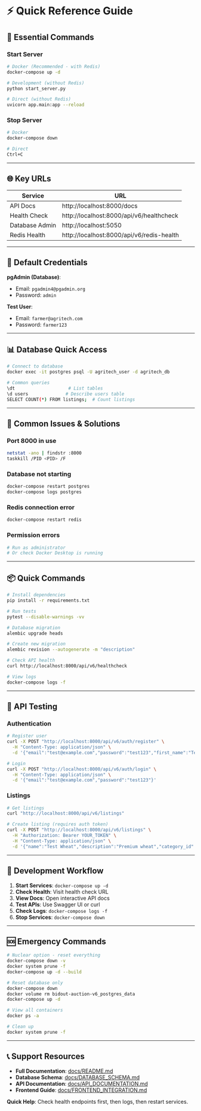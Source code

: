# ⚡ Quick Reference Guide

## 🚀 **Essential Commands**

### **Start Server**
```bash
# Docker (Recommended - with Redis)
docker-compose up -d

# Development (without Redis)
python start_server.py

# Direct (without Redis)
uvicorn app.main:app --reload
```

### **Stop Server**
```bash
# Docker
docker-compose down

# Direct
Ctrl+C
```

---

## 🌐 **Key URLs**

| Service | URL |
|---------|-----|
| API Docs | http://localhost:8000/docs |
| Health Check | http://localhost:8000/api/v6/healthcheck |
| Database Admin | http://localhost:5050 |
| Redis Health | http://localhost:8000/api/v6/redis-health |

---

## 🔑 **Default Credentials**

**pgAdmin (Database)**:
- Email: `pgadmin4@pgadmin.org`
- Password: `admin`

**Test User**:
- Email: `farmer@agritech.com`  
- Password: `farmer123`

---

## 📊 **Database Quick Access**

```bash
# Connect to database
docker exec -it postgres psql -U agritech_user -d agritech_db

# Common queries
\dt                    # List tables
\d users              # Describe users table
SELECT COUNT(*) FROM listings;  # Count listings
```

---

## 🔧 **Common Issues & Solutions**

### **Port 8000 in use**
```bash
netstat -ano | findstr :8000
taskkill /PID <PID> /F
```

### **Database not starting**
```bash
docker-compose restart postgres
docker-compose logs postgres
```

### **Redis connection error**
```bash
docker-compose restart redis
```

### **Permission errors**
```bash
# Run as administrator
# Or check Docker Desktop is running
```

---

## 📦 **Quick Commands**

```bash
# Install dependencies
pip install -r requirements.txt

# Run tests
pytest --disable-warnings -vv

# Database migration
alembic upgrade heads

# Create new migration
alembic revision --autogenerate -m "description"

# Check API health
curl http://localhost:8000/api/v6/healthcheck

# View logs
docker-compose logs -f
```

---

## 🎯 **API Testing**

### **Authentication**
```bash
# Register user
curl -X POST "http://localhost:8000/api/v6/auth/register" \
  -H "Content-Type: application/json" \
  -d '{"email":"test@example.com","password":"test123","first_name":"Test","last_name":"User","role":"FARMER","terms_agreement":true}'

# Login
curl -X POST "http://localhost:8000/api/v6/auth/login" \
  -H "Content-Type: application/json" \
  -d '{"email":"test@example.com","password":"test123"}'
```

### **Listings**
```bash
# Get listings
curl "http://localhost:8000/api/v6/listings"

# Create listing (requires auth token)
curl -X POST "http://localhost:8000/api/v6/listings" \
  -H "Authorization: Bearer YOUR_TOKEN" \
  -H "Content-Type: application/json" \
  -d '{"name":"Test Wheat","description":"Premium wheat","category_id":"CATEGORY_UUID","price":100,"quantity":50,"unit":"TONNES","closing_date":"2025-08-01T18:00:00Z"}'
```

---

## 📱 **Development Workflow**

1. **Start Services**: `docker-compose up -d`
2. **Check Health**: Visit health check URL
3. **View Docs**: Open interactive API docs
4. **Test APIs**: Use Swagger UI or curl
5. **Check Logs**: `docker-compose logs -f`
6. **Stop Services**: `docker-compose down`

---

## 🆘 **Emergency Commands**

```bash
# Nuclear option - reset everything
docker-compose down -v
docker system prune -f
docker-compose up -d --build

# Reset database only
docker-compose down
docker volume rm bidout-auction-v6_postgres_data
docker-compose up -d

# View all containers
docker ps -a

# Clean up
docker system prune -f
```

---

## 📞 **Support Resources**

- **Full Documentation**: [docs/README.md](./README.md)
- **Database Schema**: [docs/DATABASE_SCHEMA.md](./DATABASE_SCHEMA.md)  
- **API Documentation**: [docs/API_DOCUMENTATION.md](./API_DOCUMENTATION.md)
- **Frontend Guide**: [docs/FRONTEND_INTEGRATION.md](./FRONTEND_INTEGRATION.md)

**Quick Help**: Check health endpoints first, then logs, then restart services.
